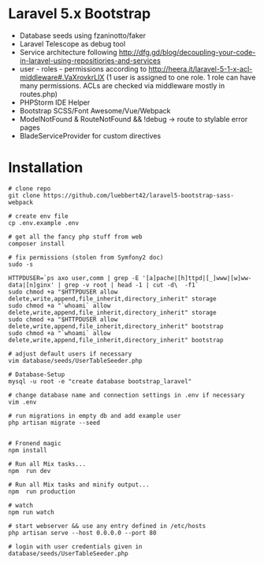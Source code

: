 # Laravel 5.x Bootstrap

* Database seeds using fzaninotto/faker
* Laravel Telescope as debug tool
* Service architecture following http://dfg.gd/blog/decoupling-your-code-in-laravel-using-repositiories-and-services
* user - roles - permissions according to http://heera.it/laravel-5-1-x-acl-middleware#.VaXrovkrLIX (1 user is assigned to one role. 1 role can have many permissions. ACLs are checked via middleware mostly in routes.php)
* PHPStorm IDE Helper
* Bootstrap SCSS/Font Awesome/Vue/Webpack
* ModelNotFound & RouteNotFound && !debug -> route to stylable error pages
* BladeServiceProvider for custom directives

# Installation

```
# clone repo
git clone https://github.com/luebbert42/laravel5-bootstrap-sass-webpack

# create env file
cp .env.example .env

# get all the fancy php stuff from web
composer install

# fix permissions (stolen from Symfony2 doc)
sudo -s

HTTPDUSER=`ps axo user,comm | grep -E '[a]pache|[h]ttpd|[_]www|[w]ww-data|[n]ginx' | grep -v root | head -1 | cut -d\  -f1`
sudo chmod +a "$HTTPDUSER allow delete,write,append,file_inherit,directory_inherit" storage
sudo chmod +a "`whoami` allow delete,write,append,file_inherit,directory_inherit" storage
sudo chmod +a "$HTTPDUSER allow delete,write,append,file_inherit,directory_inherit" bootstrap
sudo chmod +a "`whoami` allow delete,write,append,file_inherit,directory_inherit" bootstrap

# adjust default users if necessary
vim database/seeds/UserTableSeeder.php

# Database-Setup 
mysql -u root -e "create database bootstrap_laravel"

# change database name and connection settings in .env if necessary
vim .env

# run migrations in empty db and add example user
php artisan migrate --seed
 

# Fronend magic 
npm install 

# Run all Mix tasks...
npm  run dev

# Run all Mix tasks and minify output...
npm  run production

# watch
npm run watch

# start webserver && use any entry defined in /etc/hosts 
php artisan serve --host 0.0.0.0 --port 80

# login with user credentials given in database/seeds/UserTableSeeder.php

```
